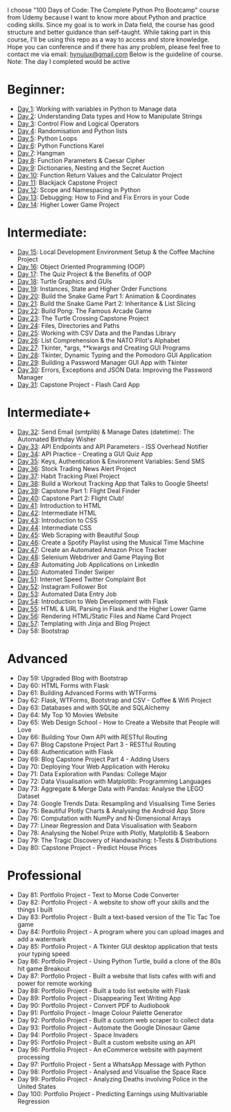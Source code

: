 I choose "100 Days of Code: The Complete Python Pro Bootcamp" course from Udemy because I want to know more about Python and practice coding skills. Since my goal is to work in Data field, the course has good structure and better guidance than self-taught. While taking part in this course, I'll be using this repo as a way to access and store knowledge. Hope you can conference and if there has any problem, please feel free to contact me via email: hynuiux@gmail.com
Below is the guideline of course. <br>
Note: The day I completed would be active <br>
# Beginner: 
* [Day 1](https://github.com/motconkien/python/tree/main/Day1): Working with variables in Python to Manage data
* [Day 2](https://github.com/motconkien/python/tree/main/Day2): Understanding Data types and How to Manipulate Strings
* [Day 3](https://github.com/motconkien/python/tree/main/Day3): Control Flow and Logical Operators
* [Day 4](https://github.com/motconkien/python/tree/main/Day4): Randomisation and Python lists
* [Day 5](https://github.com/motconkien/python/tree/main/Day5): Python Loops
* [Day 6](https://github.com/motconkien/python/tree/main/Day6): Python Functions Karel
* [Day 7](https://github.com/motconkien/python/tree/main/Day7): Hangman
* [Day 8](https://github.com/motconkien/python/tree/main/Day8): Function Parameters & Caesar Cipher
* [Day 9](https://github.com/motconkien/python/tree/main/Day9): Dictionaries, Nesting and the Secret Auction
* [Day 10](https://github.com/motconkien/python/tree/main/Day10): Function Return Values and the Calculator Project
* [Day 11](https://github.com/motconkien/python/tree/main/Day11): Blackjack Capstone Project
* [Day 12](https://github.com/motconkien/python/tree/main/Day12): Scope and Namespacing in Python
* [Day 13](https://github.com/motconkien/python/tree/main/Day13): Debugging: How to Find and Fix Errors in your Code
* [Day 14](https://github.com/motconkien/python/tree/main/Day14): Higher Lower Game Project

# Intermediate:
* [Day 15](https://github.com/motconkien/python/tree/main/Day15): Local Development Environment Setup & the Coffee Machine Project
* [Day 16](https://github.com/motconkien/python/tree/main/Day16): Object Oriented Programming (OOP)
* [Day 17](https://github.com/motconkien/python/tree/main/Day17): The Quiz Project & the Benefits of OOP
* [Day 18](https://github.com/motconkien/python/tree/main/Day18): Turtle Graphics and GUIs
* [Day 19](https://github.com/motconkien/python/tree/main/Day19): Instances, State and Higher Order Functions
* [Day 20](https://github.com/motconkien/python/tree/main/Day20): Build the Snake Game Part 1: Animation & Coordinates
* [Day 21](https://github.com/motconkien/python/tree/main/Day21): Build the Snake Game Part 2: Inheritance & List Slicing
* [Day 22](https://github.com/motconkien/python/tree/main/Day22): Build Pong: The Famous Arcade Game
* [Day 23](https://github.com/motconkien/python/tree/main/Day23): The Turtle Crossing Capstone Project
* [Day 24](https://github.com/motconkien/python/tree/main/Day24): Files, Directories and Paths
* [Day 25](https://github.com/motconkien/python/tree/main/Day25): Working with CSV Data and the Pandas Library
* [Day 26](https://github.com/motconkien/python/tree/main/Day26): List Comprehension & the NATO Pilot's Alphabet
* [Day 27](https://github.com/motconkien/python/tree/main/Day27): Tkinter, *args, **kwargs and Creating GUI Programs
* [Day 28](https://github.com/motconkien/python/tree/main/Day28): Tkinter, Dynamic Typing and the Pomodoro GUI Application
* [Day 29](https://github.com/motconkien/python/tree/main/Day29): Building a Password Manager GUI App with Tkinter
* [Day 30](https://github.com/motconkien/python/tree/main/Day30): Errors, Exceptions and JSON Data: Improving the Password Manager
* [Day 31](https://github.com/motconkien/python/tree/main/Day31): Capstone Project - Flash Card App

# Intermediate+
* [Day 32](https://github.com/motconkien/python/tree/main/Day32): Send Email (smtplib) & Manage Dates (datetime): The Automated Birthday Wisher
* [Day 33](https://github.com/motconkien/python/tree/main/Day33): API Endpoints and API Parameters - ISS Overhead Notifier
* [Day 34](https://github.com/motconkien/python/tree/main/Day34): API Practice - Creating a GUI Quiz App
* [Day 35](https://github.com/motconkien/python/tree/main/Day35): Keys, Authentication & Environment Variables: Send SMS
* [Day 36](https://github.com/motconkien/python/tree/main/Day36): Stock Trading News Alert Project
* [Day 37](https://github.com/motconkien/python/tree/main/Day37): Habit Tracking Pixel Project
* [Day 38](https://github.com/motconkien/python/tree/main/Day38): Build a Workout Tracking App that Talks to Google Sheets!
* [Day 39](https://github.com/motconkien/python/tree/main/Day39): Capstone Part 1: Flight Deal Finder
* [Day 40](https://github.com/motconkien/python/tree/main/Day40): Capstone Part 2: Flight Club!
* [Day 41](https://github.com/motconkien/python/tree/main/Day41): Introduction to HTML
* [Day 42](https://github.com/motconkien/python/tree/main/Day42): Intermediate HTML
* [Day 43](https://github.com/motconkien/python/tree/main/Day43): Introduction to CSS
* [Day 44](https://github.com/motconkien/python/tree/main/Day44): Intermediate CSS
* [Day 45](https://github.com/motconkien/python/tree/main/Day45): Web Scraping with Beautiful Soup
* [Day 46](https://github.com/motconkien/python/tree/main/Day46): Create a Spotify Playlist using the Musical Time Machine
* [Day 47](https://github.com/motconkien/python/tree/main/Day47): Create an Automated Amazon Price Tracker
* [Day 48](https://github.com/motconkien/python/tree/main/Day48): Selenium Webdriver and Game Playing Bot
* [Day 49](https://github.com/motconkien/python/tree/main/Day49): Automating Job Applications on LinkedIn
* [Day 50](https://github.com/motconkien/python/tree/main/Day50): Automated Tinder Swiper
* [Day 51](https://github.com/motconkien/python/tree/main/Day51): Internet Speed Twitter Complaint Bot
* [Day 52](https://github.com/motconkien/python/tree/main/Day52): Instagram Follower Bot
* [Day 53](https://github.com/motconkien/python/tree/main/Day53): Automated Data Entry Job
* [Day 54](https://github.com/motconkien/python/tree/main/Day54): Introduction to Web Development with Flask
* [Day 55](https://github.com/motconkien/python/tree/main/Day55): HTML & URL Parsing in Flask and the Higher Lower Game
* [Day 56](https://github.com/motconkien/python/tree/main/Day56): Rendering HTML/Static Files and Name Card Project
* [Day 57](https://github.com/motconkien/python/tree/main/Day57): Templating with Jinja and Blog Project
* Day 58: Bootstrap

# Advanced
* Day 59: Upgraded Blog with Bootstrap
* Day 60: HTML Forms with Flask
* Day 61: Building Advanced Forms with WTForms
* Day 62: Flask, WTForms, Bootstrap and CSV - Coffee & Wifi Project
* Day 63: Databases and with SQLite and SQLAlchemy
* Day 64: My Top 10 Movies Website
* Day 65: Web Design School - How to Create a Website that People will Love
* Day 66: Building Your Own API with RESTful Routing
* Day 67: Blog Capstone Project Part 3 - RESTful Routing
* Day 68: Authentication with Flask
* Day 69: Blog Capstone Project Part 4 - Adding Users
* Day 70: Deploying Your Web Application with Heroku
* Day 71: Data Exploration with Pandas: College Major
* Day 72: Data Visualisation with Matplotlib: Programming Languages
* Day 73: Aggregate & Merge Data with Pandas: Analyse the LEGO Dataset
* Day 74: Google Trends Data: Resampling and Visualising Time Series
* Day 75: Beautiful Plotly Charts & Analysing the Android App Store
* Day 76: Computation with NumPy and N-Dimensional Arrays
* Day 77: Linear Regression and Data Visualisation with Seaborn
* Day 78: Analysing the Nobel Prize with Plotly, Matplotlib & Seaborn
* Day 79: The Tragic Discovery of Handwashing: t-Tests & Distributions
* Day 80: Capstone Project - Predict House Prices

# Professional
* Day 81: Portfolio Project - Text to Morse Code Converter
* Day 82: Portfolio Project - A website to show off your skills and the things I built
* Day 83: Portfolio Project - Built a text-based version of the Tic Tac Toe game
* Day 84: Portfolio Project - A program where you can upload images and add a watermark
* Day 85: Portfolio Project - A Tkinter GUI desktop application that tests your typing speed
* Day 86: Portfolio Project - Using Python Turtle, build a clone of the 80s hit game Breakout
* Day 87: Portfolio Project - Built a website that lists cafes with wifi and power for remote working
* Day 88: Portfolio Project - Built a todo list website with Flask
* Day 89: Portfolio Project - Disappearing Text Writing App
* Day 90: Portfolio Project - Convert PDF to Audiobook
* Day 91: Portfolio Project - Image Colour Palette Generator
* Day 92: Portfolio Project - Built a custom web scraper to collect data
* Day 93: Portfolio Project - Automate the Google Dinosaur Game
* Day 94: Portfolio Project - Space Invaders
* Day 95: Portfolio Project - Built a custom website using an API
* Day 96: Portfolio Project - An eCommerce website with payment processing
* Day 97: Portfolio Project - Sent a WhatsApp Message with Python
* Day 98: Portfolio Project - Analysed and Visualise the Space Race
* Day 99: Portfolio Project - Analyzing Deaths involving Police in the United States
* Day 100: Portfolio Project - Predicting Earnings using Multivariable Regression

